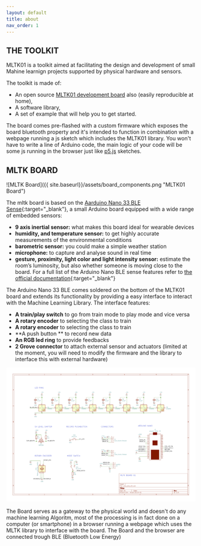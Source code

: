 ```yaml
---
layout: default
title: about
nav_order: 1
---
```

## THE TOOLKIT
MLTK01 is a toolkit aimed at facilitating the design and development of small Mahine learnign projects supported by physical hardware and sensors.

The toolkit is made of:
- An open source [MLTK01 development board](http://localhost:4000/about.html#mltk-board) also (easily reproducible at home),
- A software library,
- A set of example that will help you to get started.

The board comes pre-flashed with a custom firmware which exposes the board bluetooth property and it's intended to function in combination with a webpage running a js sketch which includes the MLTK01 library.
<span class="highlight">You won't have to write a line of Arduino code, the main logic of your code will be some js running in the browser just like [p5.js](https://p5js.org/) sketches.</span>


## MLTK BOARD
![MLTK Board]({{ site.baseurl}}/assets/board_components.png "MLTK01 Board")

The mltk board is based on the [Aarduino Nano 33 BLE Sense](https://store.arduino.cc/arduino-nano-33-ble-sense){:target="_blank"}, a small Arduino board equipped with a wide range of embedded sensors:
- **9 axis inertial sensor:** what makes this board ideal for wearable devices
- **humidity, and temperature sensor:** to get highly accurate measurements of the environmental conditions
- **barometric sensor:** you could make a simple weather station
- **microphone:** to capture and analyse sound in real time
- **gesture, proximity, light color and light intensity sensor:** estimate the room’s luminosity, but also whether someone is moving close to the board.
For a full list of the Arduino Nano BLE sense features refer to [the official documentation](https://store.arduino.cc/arduino-nano-33-ble-sense){:target="_blank"}

The Arduino Nano 33 BLE comes soldered on the bottom of the MLTK01 board and extends its functionality by providing a easy interface to interact with the Machine Learning Library. The interface features:
- **A train/play switch** to go from train mode to play mode and vice versa
- **A rotary encoder** to selecting the class to train
- **A rotary encoder** to selecting the class to train
- **A push button ** to record new data
- **An RGB led ring** to provide feedbacks
- **2 Grove connector** to attach external sensor and actuators (limited at the moment, you will need to modify the firmware and the library to interface this with external hardware)

![Board schematics](https://raw.githubusercontent.com/id-studiolab/MLTK01/master/board/circuit.png "MLTK01 Board Schematics")

The Board serves as a gateway to the physical world and doesn't do any machine learning Algoritm, most of the processing is in fact done on a computer (or smartphone) in a browser running a webpage which uses the MLTK library to interface with the board.
The Board and the browser are connected trough BLE (Bluetooth Low Energy)
